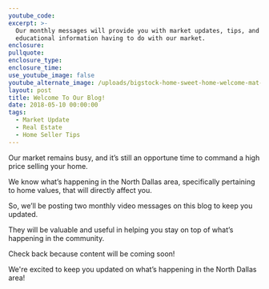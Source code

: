 ```yaml
---
youtube_code:
excerpt: >-
  Our monthly messages will provide you with market updates, tips, and other
  educational information having to do with our market.
enclosure:
pullquote:
enclosure_type:
enclosure_time:
use_youtube_image: false
youtube_alternate_image: /uploads/bigstock-home-sweet-home-welcome-mat-m-235686472-4.jpg
layout: post
title: Welcome To Our Blog!
date: 2018-05-10 00:00:00
tags:
  - Market Update
  - Real Estate
  - Home Seller Tips
---
```


Our market remains busy, and it’s still an opportune time to command a high price selling your home. &nbsp;

We know what’s happening in the North Dallas area, specifically pertaining to home values, that will directly affect you.

So, we’ll be posting two monthly video messages on this blog to keep you updated.

They will be valuable and useful in helping you stay on top of what’s happening in the community.

Check back because content will be coming soon!

We're excited to keep you updated on what’s happening in the North Dallas area!